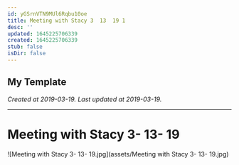 ```yaml
---
id: yGSrnVTN9MUl6Rqbu10oe
title: Meeting with Stacy 3  13  19 1
desc: ''
updated: 1645225706339
created: 1645225706339
stub: false
isDir: false
---
```

My Template
---

_Created at 2019-03-19._
_Last updated at 2019-03-19._




---

# Meeting with Stacy 3- 13- 19


![Meeting with Stacy 3- 13- 19.jpg](assets/Meeting with Stacy 3- 13- 19.jpg)


